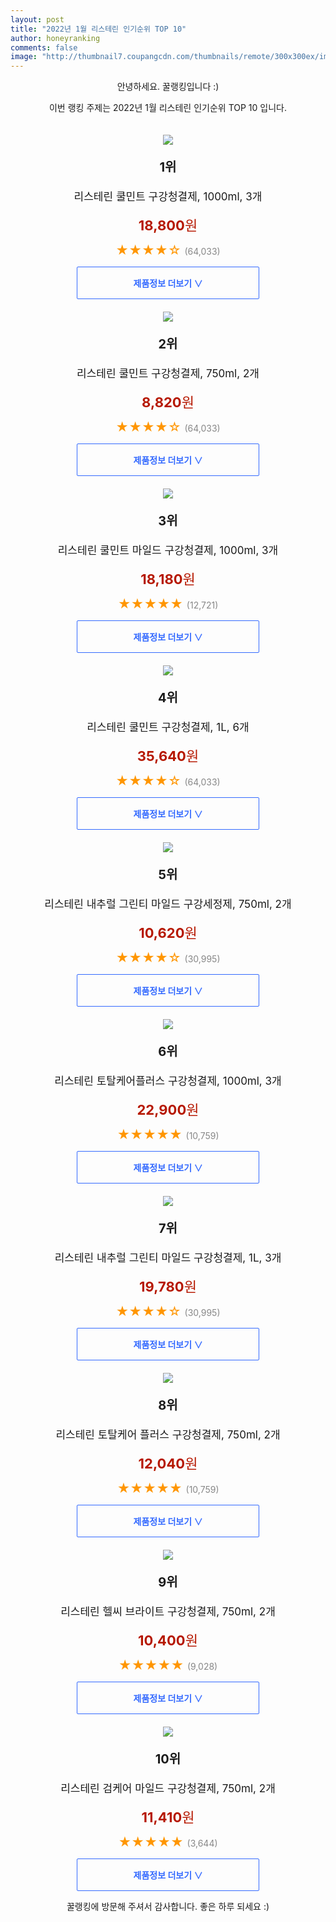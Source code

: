 ```yaml
--- 
layout: post 
title: "2022년 1월 리스테린 인기순위 TOP 10" 
author: honeyranking 
comments: false 
image: "http://thumbnail7.coupangcdn.com/thumbnails/remote/300x300ex/image/retail/images/416548498177543-bea8955d-52cd-4c0b-96f8-3bdcf87296a1.jpg" 
--- 
```

<p style="text-align: center;">안녕하세요. 꿀랭킹입니다 :)</p> <p style="text-align: center;">이번 랭킹 주제는 2022년 1월 리스테린 인기순위 TOP 10 입니다.</p><center><img src="http://thumbnail7.coupangcdn.com/thumbnails/remote/300x300ex/image/retail/images/416548498177543-bea8955d-52cd-4c0b-96f8-3bdcf87296a1.jpg" style="margin-top:20px" /></center> <p style="text-align: center; font-size: 20px"><b>1위</b></p> <p style="text-align: center; font-size: 17px">리스테린 쿨민트 구강청결제, 1000ml, 3개</p> <p style="text-align: center;"><span style="color: #b61800; font-size: 22px;"><b>18,800</b>원</span></p> <p style="text-align: center;"><span style="color: #ff9600; font-size: 20px;">★★★★☆ </span><span style="color: #878787;">(64,033)</span></p> <center><a href="https://link.coupang.com/a/i5FL0"> <div style="font-size: 14px; display: inline-block; padding: 15px 90px; color: #346aff; border-radius: 2px; border: 1px solid #346aff; cursor: pointer;"><b>제품정보 더보기 &or;</b></div> </a></center><center><img src="http://thumbnail8.coupangcdn.com/thumbnails/remote/300x300ex/image/retail/images/186202415227195-ac3f8589-02c9-4815-8445-c6e33deff2da.jpg" style="margin-top:20px" /></center> <p style="text-align: center; font-size: 20px"><b>2위</b></p> <p style="text-align: center; font-size: 17px">리스테린 쿨민트 구강청결제, 750ml, 2개</p> <p style="text-align: center;"><span style="color: #b61800; font-size: 22px;"><b>8,820</b>원</span></p> <p style="text-align: center;"><span style="color: #ff9600; font-size: 20px;">★★★★☆ </span><span style="color: #878787;">(64,033)</span></p> <center><a href="https://link.coupang.com/a/i5FL1"> <div style="font-size: 14px; display: inline-block; padding: 15px 90px; color: #346aff; border-radius: 2px; border: 1px solid #346aff; cursor: pointer;"><b>제품정보 더보기 &or;</b></div> </a></center><center><img src="http://thumbnail8.coupangcdn.com/thumbnails/remote/300x300ex/image/retail/images/953245867105532-dd24745e-4619-4734-b98c-86a7f7bdea0d.jpg" style="margin-top:20px" /></center> <p style="text-align: center; font-size: 20px"><b>3위</b></p> <p style="text-align: center; font-size: 17px">리스테린 쿨민트 마일드 구강청결제, 1000ml, 3개</p> <p style="text-align: center;"><span style="color: #b61800; font-size: 22px;"><b>18,180</b>원</span></p> <p style="text-align: center;"><span style="color: #ff9600; font-size: 20px;">★★★★★ </span><span style="color: #878787;">(12,721)</span></p> <center><a href="https://link.coupang.com/a/i5FL2"> <div style="font-size: 14px; display: inline-block; padding: 15px 90px; color: #346aff; border-radius: 2px; border: 1px solid #346aff; cursor: pointer;"><b>제품정보 더보기 &or;</b></div> </a></center><center><img src="http://thumbnail9.coupangcdn.com/thumbnails/remote/300x300ex/image/retail/images/186007288576160-a760d1d8-0c55-414b-b1fd-60772d9f93be.jpg" style="margin-top:20px" /></center> <p style="text-align: center; font-size: 20px"><b>4위</b></p> <p style="text-align: center; font-size: 17px">리스테린 쿨민트 구강청결제, 1L, 6개</p> <p style="text-align: center;"><span style="color: #b61800; font-size: 22px;"><b>35,640</b>원</span></p> <p style="text-align: center;"><span style="color: #ff9600; font-size: 20px;">★★★★☆ </span><span style="color: #878787;">(64,033)</span></p> <center><a href="https://link.coupang.com/a/i5FL3"> <div style="font-size: 14px; display: inline-block; padding: 15px 90px; color: #346aff; border-radius: 2px; border: 1px solid #346aff; cursor: pointer;"><b>제품정보 더보기 &or;</b></div> </a></center><center><img src="http://thumbnail7.coupangcdn.com/thumbnails/remote/300x300ex/image/retail/images/81899208351611-782ccb15-f2a0-400e-93bd-4f60a5645752.jpg" style="margin-top:20px" /></center> <p style="text-align: center; font-size: 20px"><b>5위</b></p> <p style="text-align: center; font-size: 17px">리스테린 내추럴 그린티 마일드 구강세정제, 750ml, 2개</p> <p style="text-align: center;"><span style="color: #b61800; font-size: 22px;"><b>10,620</b>원</span></p> <p style="text-align: center;"><span style="color: #ff9600; font-size: 20px;">★★★★☆ </span><span style="color: #878787;">(30,995)</span></p> <center><a href="https://link.coupang.com/a/i5FL4"> <div style="font-size: 14px; display: inline-block; padding: 15px 90px; color: #346aff; border-radius: 2px; border: 1px solid #346aff; cursor: pointer;"><b>제품정보 더보기 &or;</b></div> </a></center><center><img src="http://thumbnail9.coupangcdn.com/thumbnails/remote/300x300ex/image/retail/images/416727529223285-a9b23f30-b934-4991-bb63-c3fa596cb229.jpg" style="margin-top:20px" /></center> <p style="text-align: center; font-size: 20px"><b>6위</b></p> <p style="text-align: center; font-size: 17px">리스테린 토탈케어플러스 구강청결제, 1000ml, 3개</p> <p style="text-align: center;"><span style="color: #b61800; font-size: 22px;"><b>22,900</b>원</span></p> <p style="text-align: center;"><span style="color: #ff9600; font-size: 20px;">★★★★★ </span><span style="color: #878787;">(10,759)</span></p> <center><a href="https://link.coupang.com/a/i5FL6"> <div style="font-size: 14px; display: inline-block; padding: 15px 90px; color: #346aff; border-radius: 2px; border: 1px solid #346aff; cursor: pointer;"><b>제품정보 더보기 &or;</b></div> </a></center><center><img src="http://thumbnail9.coupangcdn.com/thumbnails/remote/300x300ex/image/retail/images/445344146047278-6d12a7d3-8d9b-4252-9ec6-2452e8e496ee.jpg" style="margin-top:20px" /></center> <p style="text-align: center; font-size: 20px"><b>7위</b></p> <p style="text-align: center; font-size: 17px">리스테린 내추럴 그린티 마일드 구강청결제, 1L, 3개</p> <p style="text-align: center;"><span style="color: #b61800; font-size: 22px;"><b>19,780</b>원</span></p> <p style="text-align: center;"><span style="color: #ff9600; font-size: 20px;">★★★★☆ </span><span style="color: #878787;">(30,995)</span></p> <center><a href="https://link.coupang.com/a/i5FL9"> <div style="font-size: 14px; display: inline-block; padding: 15px 90px; color: #346aff; border-radius: 2px; border: 1px solid #346aff; cursor: pointer;"><b>제품정보 더보기 &or;</b></div> </a></center><center><img src="http://thumbnail10.coupangcdn.com/thumbnails/remote/300x300ex/image/retail/images/442723049876756-961b0188-88dd-4891-811b-3a93a7365e19.jpg" style="margin-top:20px" /></center> <p style="text-align: center; font-size: 20px"><b>8위</b></p> <p style="text-align: center; font-size: 17px">리스테린 토탈케어 플러스 구강청결제, 750ml, 2개</p> <p style="text-align: center;"><span style="color: #b61800; font-size: 22px;"><b>12,040</b>원</span></p> <p style="text-align: center;"><span style="color: #ff9600; font-size: 20px;">★★★★★ </span><span style="color: #878787;">(10,759)</span></p> <center><a href="https://link.coupang.com/a/i5FMa"> <div style="font-size: 14px; display: inline-block; padding: 15px 90px; color: #346aff; border-radius: 2px; border: 1px solid #346aff; cursor: pointer;"><b>제품정보 더보기 &or;</b></div> </a></center><center><img src="http://thumbnail10.coupangcdn.com/thumbnails/remote/300x300ex/image/retail/images/10210227115888-f2a3136c-d58c-4825-8b10-5b6ef33d0c9b.jpg" style="margin-top:20px" /></center> <p style="text-align: center; font-size: 20px"><b>9위</b></p> <p style="text-align: center; font-size: 17px">리스테린 헬씨 브라이트 구강청결제, 750ml, 2개</p> <p style="text-align: center;"><span style="color: #b61800; font-size: 22px;"><b>10,400</b>원</span></p> <p style="text-align: center;"><span style="color: #ff9600; font-size: 20px;">★★★★★ </span><span style="color: #878787;">(9,028)</span></p> <center><a href="https://link.coupang.com/a/i5FMc"> <div style="font-size: 14px; display: inline-block; padding: 15px 90px; color: #346aff; border-radius: 2px; border: 1px solid #346aff; cursor: pointer;"><b>제품정보 더보기 &or;</b></div> </a></center><center><img src="http://thumbnail6.coupangcdn.com/thumbnails/remote/300x300ex/image/retail/images/1664187767718635-00ce063f-20a9-41e6-a1c7-21386e4faf63.jpg" style="margin-top:20px" /></center> <p style="text-align: center; font-size: 20px"><b>10위</b></p> <p style="text-align: center; font-size: 17px">리스테린 검케어 마일드 구강청결제, 750ml, 2개</p> <p style="text-align: center;"><span style="color: #b61800; font-size: 22px;"><b>11,410</b>원</span></p> <p style="text-align: center;"><span style="color: #ff9600; font-size: 20px;">★★★★★ </span><span style="color: #878787;">(3,644)</span></p> <center><a href="https://link.coupang.com/a/i5FMf"> <div style="font-size: 14px; display: inline-block; padding: 15px 90px; color: #346aff; border-radius: 2px; border: 1px solid #346aff; cursor: pointer;"><b>제품정보 더보기 &or;</b></div> </a></center> <p style="text-align: center;">꿀랭킹에 방문해 주셔서 감사합니다. 좋은 하루 되세요 :)</p>
